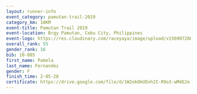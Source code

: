 ```yaml
---
layout: runner-info 
event_category: pamutan-trail-2019 
category_km: 10KM 
event-title: Pamutan Trail 2019 
event-location: Brgy Pamutan, Cebu City, Philippines 
event-logo: https://res.cloudinary.com/raceyaya/image/upload/v1569072806/logo/pamutan-trail_d8abrj.jpg 
overall_rank: 55
gender_rank: 16
bib: 10-085
first_name: Pamela
last_name: Fernandez
gender: F
finish_time: 2-05-28
certificate: https://drive.google.com/file/d/1W2okOkUEnh2I-R9o3-wM4E2e-5sDdvP0/view?usp=sharing
---
```

